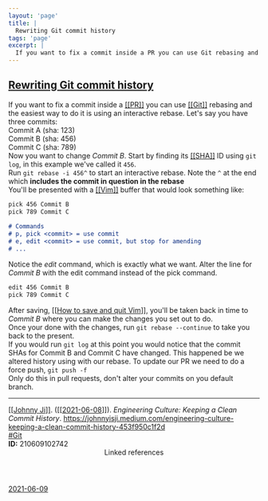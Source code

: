 ```yaml
---
layout: 'page'
title: |
  Rewriting Git commit history
tags: 'page'
excerpt: |
  If you want to fix a commit inside a PR you can use Git rebasing and the easiest way to do it is using an interactive rebase. Let's say you have three commits:
---
```


<h2 class="text-3xl font-semibold mb-4"><a class="rounded-sm focus:outline-none focus:ring-2 focus:ring-offset-2 dark:focus:ring-offset-gray-900 dark:focus:ring-pink-400 focus:ring-pink-700" href="/pages/rewriting-git-commit-history">Rewriting Git commit history</a></h2>

<div class="space-y-3">
<div class="element-block ml-0"><div class="flex-1">If you want to fix a commit inside a <a class="text-teal-700 dark:text-teal-400 rounded-sm group focus:outline-none focus:ring-2 focus:ring-offset-2 dark:focus:ring-offset-gray-900 dark:focus:ring-pink-400 focus:ring-pink-700" href="/pages/pr"><span class="text-gray-300 dark:text-gray-500 group-hover:text-teal-900">[[</span>PR<span class="text-gray-300 dark:text-gray-500 group-hover:text-teal-900">]]</span></a> you can use <a class="text-teal-700 dark:text-teal-400 rounded-sm group focus:outline-none focus:ring-2 focus:ring-offset-2 dark:focus:ring-offset-gray-900 dark:focus:ring-pink-400 focus:ring-pink-700" href="/pages/git"><span class="text-gray-300 dark:text-gray-500 group-hover:text-teal-900">[[</span>Git<span class="text-gray-300 dark:text-gray-500 group-hover:text-teal-900">]]</span></a> rebasing and the easiest way to do it is using an interactive rebase. Let's say you have three commits:</div></div>

<div class="element-block ml-4"><div class="flex-1">Commit A (sha: 123)</div></div>

<div class="element-block ml-4"><div class="flex-1">Commit B (sha: 456)</div></div>

<div class="element-block ml-4"><div class="flex-1">Commit C (sha: 789)</div></div>



<div class="element-block ml-0"><div class="flex-1">Now you want to change <em>Commit B</em>. Start by finding its <a class="text-teal-700 dark:text-teal-400 rounded-sm group focus:outline-none focus:ring-2 focus:ring-offset-2 dark:focus:ring-offset-gray-900 dark:focus:ring-pink-400 focus:ring-pink-700" href="/pages/sha"><span class="text-gray-300 dark:text-gray-500 group-hover:text-teal-900">[[</span>SHA<span class="text-gray-300 dark:text-gray-500 group-hover:text-teal-900">]]</span></a> ID using <code>git log</code>, in this example we've called it <code>456</code>.</div></div>

<div class="element-block ml-0"><div class="flex-1">Run <code>git rebase -i 456^</code> to start an interactive rebase. Note the <code>^</code> at the end which <strong class="text-rose-600 dark:text-rose-400">includes the commit in question in the rebase</strong></div></div>

<div class="element-block ml-0"><div class="flex-1">You'll be presented with a <a class="text-teal-700 dark:text-teal-400 rounded-sm group focus:outline-none focus:ring-2 focus:ring-offset-2 dark:focus:ring-offset-gray-900 dark:focus:ring-pink-400 focus:ring-pink-700" href="/pages/vim"><span class="text-gray-300 dark:text-gray-500 group-hover:text-teal-900">[[</span>Vim<span class="text-gray-300 dark:text-gray-500 group-hover:text-teal-900">]]</span></a> buffer that would look something like:</div></div>

<div class="element-block ml-4"><div class="flex-1">

```md
pick 456 Commit B
pick 789 Commit C
	  
# Commands
# p, pick <commit> = use commit
# e, edit <commit> = use commit, but stop for amending
# ...
```

</div></div>

<div class="element-block ml-4"><div class="flex-1">Notice the <em>edit</em> command, which is exactly what we want. Alter the line for <em>Commit B</em> with the edit command instead of the pick command.</div></div>

<div class="element-block ml-4"><div class="flex-1">

```md
edit 456 Commit B
pick 789 Commit C
```

</div></div>

<div class="element-block ml-4"><div class="flex-1">After saving, <a class="text-teal-700 dark:text-teal-400 rounded-sm group focus:outline-none focus:ring-2 focus:ring-offset-2 dark:focus:ring-offset-gray-900 dark:focus:ring-pink-400 focus:ring-pink-700" href="/pages/how-to-save-and-quit-vim"><span class="text-gray-300 dark:text-gray-500 group-hover:text-teal-900">[[</span>How to save and quit Vim<span class="text-gray-300 dark:text-gray-500 group-hover:text-teal-900">]]</span></a>, you'll be taken back in time to <em>Commit B</em> where you can make the changes you set out to do.</div></div>

<div class="element-block ml-4"><div class="flex-1">Once your done with the changes, run <code>git rebase --continue</code> to take you back to the present.</div></div>



<div class="element-block ml-0"><div class="flex-1">If you would run <code>git log</code> at this point you would notice that the commit SHAs for Commit B and Commit C have changed. This happened be we altered history using with our rebase. To update our PR we need to do a force push, <code>git push -f</code></div></div>

<div class="element-block ml-0"><div class="flex-1"><div class="text-yellow-700 dark:text-yellow-500">Only do this in pull requests, don't alter your commits on you default branch.
</div></div></div>

<hr class="border-gray-700 !my-5" />

<div class="element-block ml-0"><div class="flex-1"><a class="text-teal-700 dark:text-teal-400 rounded-sm group focus:outline-none focus:ring-2 focus:ring-offset-2 dark:focus:ring-offset-gray-900 dark:focus:ring-pink-400 focus:ring-pink-700" href="/pages/johnny-ji"><span class="text-gray-300 dark:text-gray-500 group-hover:text-teal-900">[[</span>Johnny Ji<span class="text-gray-300 dark:text-gray-500 group-hover:text-teal-900">]]</span></a>. (<a class="text-teal-700 dark:text-teal-400 rounded-sm group focus:outline-none focus:ring-2 focus:ring-offset-2 dark:focus:ring-offset-gray-900 dark:focus:ring-pink-400 focus:ring-pink-700" href="/journals/2021-06-08"><span class="text-gray-300 dark:text-gray-500 group-hover:text-teal-900">[[</span>2021-06-08<span class="text-gray-300 dark:text-gray-500 group-hover:text-teal-900">]]</span></a>). <em>Engineering Culture: Keeping a Clean Commit History</em>. <a class="text-indigo-600 dark:text-indigo-400 rounded-sm focus:outline-none focus:ring-2 focus:ring-offset-2 dark:focus:ring-offset-gray-900 dark:focus:ring-pink-400 focus:ring-pink-700" href="https://johnnyisji.medium.com/engineering-culture-keeping-a-clean-commit-history-453f950c1f2d" target="_blank" rel="noopener noreferrer">https://johnnyisji.medium.com/engineering-culture-keeping-a-clean-commit-history-453f950c1f2d</a></div></div>

<div class="element-block ml-0"><div class="flex-1"><a class="dark:text-gray-400 text-gray-500" href="/pages/git">#Git</a></div></div>

<div class="element-block ml-0"><div class="flex-1"><strong class="text-rose-600 dark:text-rose-400">ID:</strong> 210609102742</div></div>
</div>


<section class="mt-8 space-y-2">
<header class="text-gray-500 dark:text-gray-400">Linked references</header>
<a class="block bg-gray-100 dark:bg-gray-800 p-4 rounded text-teal-700 dark:text-teal-400 focus:outline-none focus:ring-2 focus:ring-offset-2 dark:focus:ring-offset-gray-900 focus:ring-teal-700 dark:focus:ring-teal-400 hover:ring-2 hover:ring-offset-2 dark:hover:ring-offset-gray-900 dark:hover:ring-teal-400 hover:ring-teal-700" href="/journals/2021-06-09">2021-06-09</a>
  </section>
